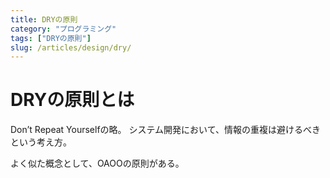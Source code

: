 ```yaml
---
title: DRYの原則
category: "プログラミング"
tags: ["DRYの原則"]
slug: /articles/design/dry/
---
```



# DRYの原則とは
Don’t Repeat Yourselfの略。 システム開発において、情報の重複は避けるべきという考え方。

よく似た概念として、OAOOの原則がある。